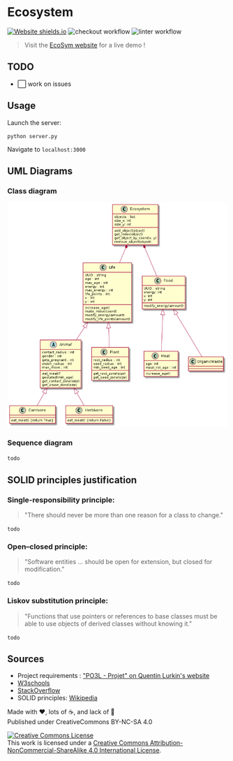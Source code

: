 # Ecosystem

[![Website shields.io](https://img.shields.io/website-up-down-green-red/https/ecosym.fredcorp.cc/ping)](https://ecosym.fredcorp.cc)
![checkout workflow](https://github.com/fred-corp/Ecosystem_PO3L_ECAM/actions/workflows/checkout.yml/badge.svg)
![linter workflow](https://github.com/fred-corp/Ecosystem_PO3L_ECAM/actions/workflows/mega-linter.yml/badge.svg)

> Visit the [EcoSym website](https://ecosym.fredcorp.cc) for a live demo !

## TODO

* ⬜️ work on issues

## Usage
Launch the server:
```
python server.py
```
Navigate to `localhost:3000`
## UML Diagrams

### Class diagram
![class diagram](/development/plantuml.png)

### Sequence diagram
`todo`

## SOLID principles justification
###  Single-responsibility principle:
> "There should never be more than one reason for a class to change."

`todo`
### Open–closed principle:
> "Software entities ... should be open for extension, but closed for modification."

`todo`
###  Liskov substitution principle:
>  "Functions that use pointers or references to base classes must be able to use objects of derived classes without knowing it."

`todo`


## Sources

* Project requirements : ["PO3L - Projet" on Quentin Lurkin's website](https://quentin.lurkin.xyz/courses/poo/projet2021/index.html)
* [W3schools](https://www.w3schools.com)
* [StackOverflow](https://stackoverflow.com)
* SOLID principles: [Wikipedia](https://en.wikipedia.org/wiki/SOLID)

Made with ❤️, lots of ☕️, and lack of 🛌  
Published under CreativeCommons BY-NC-SA 4.0

[![Creative Commons License](https://i.creativecommons.org/l/by-nc-sa/4.0/88x31.png)](http://creativecommons.org/licenses/by-nc-sa/4.0/)  
This work is licensed under a [Creative Commons Attribution-NonCommercial-ShareAlike 4.0 International License](http://creativecommons.org/licenses/by-nc-sa/4.0/).
